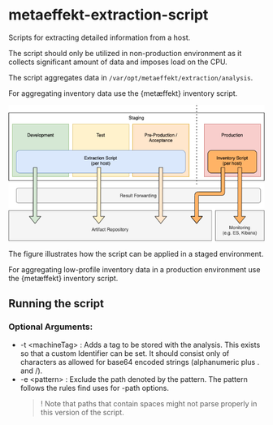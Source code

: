 # metaeffekt-extraction-script
Scripts for extracting detailed information from a host.

The script should only be utilized in non-production environment as it collects 
significant amount of data and imposes load on the CPU.

The script aggregates data in ``/var/opt/metaeffekt/extraction/analysis``.

For aggregating inventory data use the {metæffekt} inventory script.

![Alt](doc/overview.png)

The figure illustrates how the script can be applied in a staged environment.

For aggregating low-profile inventory data in a production environment use the 
{metæffekt} inventory script.

## Running the script
### Optional Arguments:
- \-t \<machineTag\> : Adds a tag to be stored with the analysis.
  This exists so that a custom Identifier can be set.
  It should consist only of characters as allowed for base64 encoded strings
  (alphanumeric plus . and /).
- \-e \<pattern\> : Exclude the path denoted by the pattern.
  The pattern follows the rules find uses for -path options. <br>
  > ! Note that paths that contain spaces might not parse properly in this
  version of the script.
